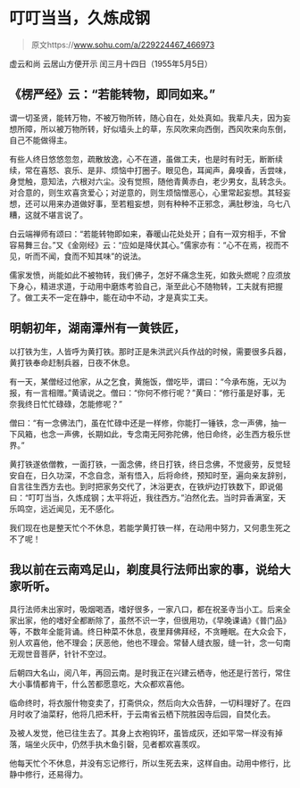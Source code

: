 # 叮叮当当，久炼成钢
>原文https://www.sohu.com/a/229224467_466973

虚云和尚 云居山方便开示 闰三月十四日（1955年5月5日）

## 《楞严经》云：“若能转物，即同如来。”
谓一切圣贤，能转万物，不被万物所转，随心自在，处处真如。我辈凡夫，因为妄想所障，所以被万物所转，好似墙头上的草，东风吹来向西倒，西风吹来向东倒，自己不能做得主。

有些人终日悠悠忽忽，疏散放逸，心不在道，虽做工夫，也是时有时无，断断续续，常在喜怒、哀乐、是非、烦恼中打圈子。眼见色，耳闻声，鼻嗅香，舌尝味，身觉触，意知法，六根对六尘。没有觉照，随他青黄赤白，老少男女，乱转念头。对合意的，则生欢喜贪爱心；对逆意的，则生烦恼憎恶心，心里常起妄想。其轻妄想，还可以用来办道做好事，至若粗妄想，则有种种不正邪念，满肚秽浊，乌七八糟，这就不堪言说了。

白云端禅师有颂曰：“若能转物即如来，春暖山花处处开；自有一双穷相手，不曾容易舞三台。”又《金刚经》云：“应如是降伏其心。”儒家亦有：“心不在焉，视而不见，听而不闻，食而不知其味”的说法。

儒家发愤，尚能如此不被物转，我们佛子，怎好不痛念生死，如救头燃呢？应须放下身心，精进求道，于动用中磨炼考验自己，渐至此心不随物转，工夫就有把握了。做工夫不一定在静中，能在动中不动，才是真实工夫。

## 明朝初年，湖南潭州有一黄铁匠，
以打铁为生，人皆呼为黄打铁。那时正是朱洪武兴兵作战的时候，需要很多兵器，黄打铁奉命赶制兵器，日夜不休息。

有一天，某僧经过他家，从之乞食，黄施饭，僧吃毕，谓曰：“今承布施，无以为报，有一言相赠。”黄请说之。僧曰：“你何不修行呢？”黄曰：“修行虽是好事，无奈我终日忙忙碌碌，怎能修呢？”

僧曰：“有一念佛法门，虽在忙碌中还是一样修，你能打一锤铁，念一声佛，抽一下风箱，也念一声佛，长期如此，专念南无阿弥陀佛，他日命终，必生西方极乐世界。”

黄打铁遂依僧教，一面打铁，一面念佛，终日打铁，终日念佛，不觉疲劳，反觉轻安自在，日久功深，不念自念，渐有悟入，后将命终，预知时至，遍向亲友辞别，自言往生西方去也。到时把家务交代了，沐浴更衣，在铁炉边打铁数下，即说偈曰：“叮叮当当，久炼成钢；太平将近，我往西方。”泊然化去。当时异香满室，天乐鸣空，远近闻见，无不感化。

我们现在也是整天忙个不休息，若能学黄打铁一样，在动用中努力，又何患生死之不了呢！

## 我以前在云南鸡足山，剃度具行法师出家的事，说给大家听听。
具行法师未出家时，吸烟喝酒，嗜好很多，一家八口，都在祝圣寺当小工。后来全家出家，他的嗜好全都断除了，虽然不识一字，但很用功，《早晚课诵》《普门品》等，不数年全能背诵。终日种菜不休息，夜里拜佛拜经，不贪睡眠。在大众会下，别人欢喜他，他不理会；厌恶他，他也不理会。常替人缝衣服，缝一针，念一句南无观世音菩萨，针针不空过。

后朝四大名山，阅八年，再回云南。是时我正在兴建云栖寺，他还是行苦行，常住大小事情都肯干，什么苦都愿意吃，大众都欢喜他。

临命终时，将衣服什物变卖了，打斋供众，然后向大众告辞，一切料理好了。在四月时收了油菜籽，他将几把禾秆，于云南省云栖下院胜因寺后园，自焚化去。

及被人发觉，他已往生去了。其身上衣袍钩环，虽皆成灰，还如平常一样没有掉落，端坐火灰中，仍然手执木鱼引磬，见者都欢喜羡叹。

他每天忙个不休息，并没有忘记修行，所以生死去来，这样自由。动用中修行，比静中修行，还易得力。